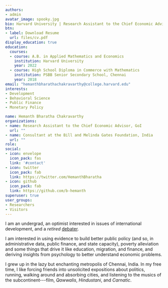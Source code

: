 ```yaml
---
authors:
- admin
avatar_image: spooky.jpg
bio: Harvard University | Research Assistant to the Chief Economic Advisor, Govt. of India
btn:
- label: Download Resume
  url: files/cv.pdf
display_education: true
education:
  courses:
  - course: A.B. in Applied Mathematics and Economics
    institution: Harvard University 
    year: 2022
  - course: High School Diploma in Commerce with Mathematics
    institution: PSBB Senior Secondary School, Chennai
    year: 2018
email: "hemanthbharathachakravarthy@college.harvard.edu"
interests:
- Development
- Behavioral Science
- Public Finance
- Monetary Policy

name: Hemanth Bharatha Chakravarthy
organizations:
- name: Research Assistant to the Chief Economic Advisor, GoI
  url: ""
- name: Consultant at the Bill and Melinda Gates Foundation, India
  url: ""
role: 
social:
- icon: envelope
  icon_pack: fas
  link: '#contact'
- icon: twitter
  icon_pack: fab
  link: https://twitter.com/HemanthBharatha
- icon: github
  icon_pack: fab
  link: https://github.com/b-hemanth
superuser: true
user_groups:
- Researchers
- Visitors
---
```


I am an undergrad, an optimist interested in issues of international development, and a *retired* [debater](https://www.edexlive.com/news/2018/aug/02/meet-indias-youngest-debate-guns-who-matched-wits-with-the-best-in-the-world-3562.html). 

I am interested in using evidence to build better public policy (and so, in administrative data, public finance, and state capacity), poverty alleviation and some things that drive it like education, migration, and finance, and deriving insights from psychology to better understand economic problems.

I grew up in the lazy but enchanting metropolis of Chennai, India. In my free time, I like forcing friends into unsolicited expositions about politics, running, walking around and absorbing cities, and listening to the musics of the subcontinent---film, *Qawwalis*, *Hindustani*, and *Carnatic*.
